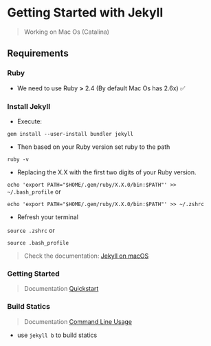 # Getting Started with Jekyll

> Working on Mac Os (Catalina)

## Requirements

### Ruby 

* We need to use Ruby **>** 2.4 (By default Mac Os has 2.6x) ✅


### Install Jekyll

* Execute:

`gem install --user-install bundler jekyll`

* Then based on your Ruby version set ruby to the path

`ruby -v`

* Replacing the X.X with the first two digits of your Ruby version.

`echo 'export PATH="$HOME/.gem/ruby/X.X.0/bin:$PATH"' >> ~/.bash_profile` or

`echo 'export PATH="$HOME/.gem/ruby/X.X.0/bin:$PATH"' >> ~/.zshrc`

* Refresh your terminal

`source .zshrc` or

`source .bash_profile`

> Check the documentation: [Jekyll on macOS](https://jekyllrb.com/docs/installation/macos/)


### Getting Started

> Documentation [Quickstart](https://jekyllrb.com/docs/)

### Build Statics

> Documentation [Command Line Usage](https://jekyllrb.com/docs/usage/)

* use `jekyll b` to build statics 


